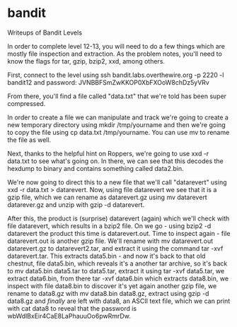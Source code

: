 # bandit
Writeups of Bandit Levels

In order to complete level 12-13, you will need to do a few things which are mostly file inspection and extraction. As the problem notes, you'll need to know the flags for tar, gzip, bzip2, xxd, among others.

First, connect to the level using ssh bandit.labs.overthewire.org -p 2220 -l bandit12 and password: JVNBBFSmZwKKOP0XbFXOoW8chDz5yVRv

From there, you'll find a file called "data.txt" that we're told has been super compressed.

In order to create a file we can manipulate and track we're going to create a new temporary directory using mkdir /tmp/yourname and then we're going to copy the file using cp data.txt /tmp/yourname. You can use mv to rename the file as well.

Next, thanks to the helpful hint on Roppers, we're going to use xxd -r data.txt to see what's going on. In there, we can see that this decodes the hexdump to binary and contains something called data2.bin. 

We're now going to direct this to a new file that we'll call "datarevert" using xxd -r data.txt > datarevert. Now, using file datarevert we see that it is a gzip file, which we can rename as datarevert.gz using mv datarevert datarever.gz and unzip with gzip -d datarevert. 

After this, the product is (surprise) datarevert (again) which we'll check with file datarevert, which results in a bzip2 file. On we go - using bzip2 -d datarevert the product this time is datarevert.out. Time to inspect again - file datarevert.out is another gzip file. We'll rename with mv datarevert.out datarevert.gz to datarevert2.tar, and extract it using the command tar -xvf datarevert.tar. This extracts data5.bin - and now it's back to that old chestnut, file data5.bin, which reveals it's a another tar archive, so it's back to mv data5.bin data5.tar to data5.tar, extract it using tar -xvf data5.tar, we extract data6.bin, from there tar -xvf data6.bin which extracts data8.bin, we inspect with file data8.bin to discover it's yet again another gzip file, we rename to data8.gz with mv data8.bin data8.gz, extract using gzip -d data8.gz and *finally* are left with data8, an ASCII text file, which we can print with cat data8 to reveal that the password is wbWdlBxEir4CaE8LaPhauuOo6pwRmrDw.
